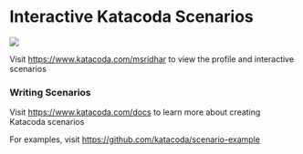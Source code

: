 # Interactive Katacoda Scenarios

[![](http://shields.katacoda.com/katacoda/msridhar/count.svg)](https://www.katacoda.com/msridhar "Get your profile on Katacoda.com")

Visit https://www.katacoda.com/msridhar to view the profile and interactive scenarios

### Writing Scenarios
Visit https://www.katacoda.com/docs to learn more about creating Katacoda scenarios

For examples, visit https://github.com/katacoda/scenario-example
